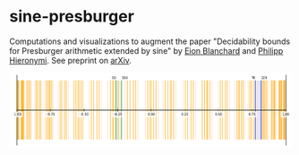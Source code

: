 # sine-presburger

Computations and visualizations to augment the paper "Decidability bounds for Presburger arithmetic extended by sine" by [Eion Blanchard](https://www.linkedin.com/in/eionblanchard/) and [Philipp Hieronymi](https://www.linkedin.com/in/philipp-hieronymi-257b916b). See preprint on [arXiv](https://arxiv.org/abs/2204.00099).

![example sin-PA mesh for Better predicate](./plots/diffmesh-50-550.png?raw=true "Better(100,140,50,550,70)")

